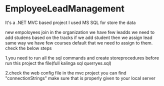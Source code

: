 # EmployeeLeadManagement
It's a .NET MVC based project I used MS SQL for store the data

new empoloyees join in the organization we have few leadds we need to add studens based on the tracks if we add student then we assign lead same way we have few courses default that we need to assign to them. check the below steps

1.you need to run all the sql commands and create storeprocedures before run this project the file(full kalinga sql querryes.sql)

2.check the web config file in the mvc project you can find "connectionStrings" make sure that is properly given to your local server

